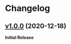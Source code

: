 # Changelog

## [v1.0.0](https://github.com/naoray/nova-json/tree/v1.0.0) (2020-12-18)

**Initial Release**
